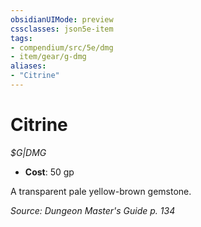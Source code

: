```yaml
---
obsidianUIMode: preview
cssclasses: json5e-item
tags:
- compendium/src/5e/dmg
- item/gear/g-dmg
aliases: 
- "Citrine"
---
```

# Citrine
*$G|DMG*  

- **Cost**: 50 gp

A transparent pale yellow-brown gemstone.

*Source: Dungeon Master's Guide p. 134*